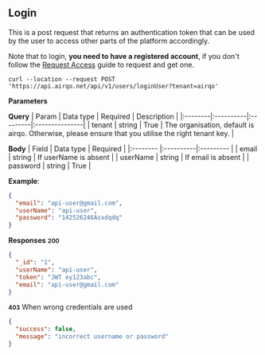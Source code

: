 ## Login

This is a post request that returns an authentication token that can be used by the user to access other parts of the platform accordingly.

Note that to login, **you need to have a registered account**, if you don't follow the [Request Access](../platform/join.md#request-access) guide to request and get one.

```
curl --location --request POST 'https://api.airqo.net/api/v1/users/loginUser?tenant=airqo'
```

**Parameters**

**Query**
| Param | Data type | Required | Description |
|:--------|:----------|:---------|:---------------|
| tenant | string | True | The organisation, default is airqo. Otherwise, please ensure that you utilise the right tenant key. |

**Body**
| Field | Data type | Required |
|:-------- |:----------|:--------- |
| email | string | If userName is absent |
| userName | string | If email is absent |
| password | string | True |

**Example**:

```json
{
  "email": "api-user@gmail.com",
  "userName": "api-user",
  "password": "142526246Asxdqdq"
}
```

**Responses**
<small>**200**</small>

```json
{
  "_id": "1",
  "userName": "api-user",
  "token": "JWT ey123abc",
  "email": "api-user@gmail.com"
}
```

<small>**403**</small>
When wrong credentials are used

```json
{
  "success": false,
  "message": "incorrect username or password"
}
```

